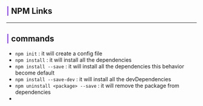 ## <b><span style='color:#9146ff'>|</span> NPM Links</b>


------
## <b><span style='color:#9146ff'>|</span> commands</b>
* `npm init` : it will create a config file
* `npm install` : it will install all the dependencies
* `npm install --save` : it will install all the dependencies this behavior become default
* `npm install --save-dev` : it will install all the devDependencies
* `npm uninstall <package> --save` : it will remove the package from dependencies
* 